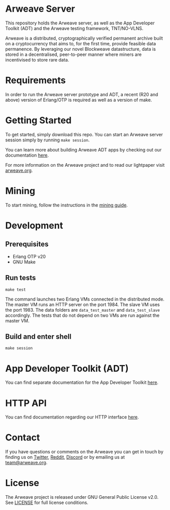 # Arweave Server

This repository holds the Arweave server, as well as the App Developer
Toolkit (ADT) and the Arweave testing framework, TNT/NO-VLNS.

Arweave is a distributed, cryptographically verified permanent archive built
on a cryptocurrency that aims to, for the first time, provide feasible data
permanence. By leveraging our novel Blockweave datastructure, data is stored
in a decentralised, peer-to-peer manner where miners are incentivised to
store rare data.

# Requirements

In order to run the Arweave server prototype and ADT, a recent (R20 and above)
version of Erlang/OTP is required as well as a version of make.

# Getting Started
To get started, simply download this repo. You can start an Arweave server
session simply by running `make session`.

You can learn more about building Arweave ADT apps by checking out our
documentation [here](ADT_README.md).

For more information on the Arweave project and to read our lightpaper visit
[arweave.org](https://www.arweave.org/).

# Mining

To start mining, follow the instructions in the [mining guide](https://docs.arweave.org/info/mining/mining-guide).

# Development

## Prerequisites

- Erlang OTP v20
- GNU Make

## Run tests

```
make test
```

The command launches two Erlang VMs connected in the distributed mode. The master VM runs an HTTP server on the port
1984. The slave VM uses the port 1983. The data folders are `data_test_master` and `data_test_slave` accordingly. The tests
that do not depend on two VMs are run against the master VM.

## Build and enter shell

```
make session
```

# App Developer Toolkit (ADT)
You can find separate documentation for the App Developer Toolkit [here](ADT_README.md).

# HTTP API
You can find documentation regarding our HTTP interface [here](http_iface_docs.md).

# Contact
If you have questions or comments on the Arweave you can get in touch by
finding us on [Twitter](https://twitter.com/ArweaveTeam/), [Reddit](https://www.reddit.com/r/arweave), [Discord](https://discord.gg/2ZpV8nM) or by
emailing us at team@arweave.org.

# License
The Arweave project is released under GNU General Public License v2.0.
See [LICENSE](LICENSE.md) for full license conditions.
